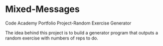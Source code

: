 # Mixed-Messages
Code Academy Portfolio Project-Random Exercise Generator

The idea behind this project is to build a generator program that outputs a random exercise with numbers of reps to do.
